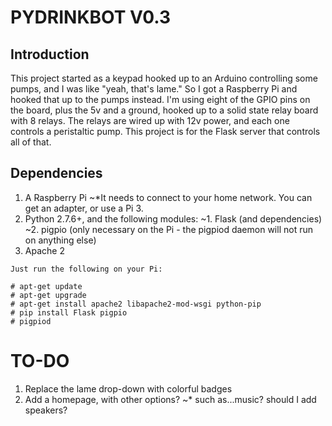 PYDRINKBOT V0.3
===============

Introduction
------------
<p>This project started as a keypad hooked up to an Arduino controlling some pumps, and I was like "yeah, that's lame." So I got a Raspberry Pi and hooked that up to the pumps instead. I'm using eight of the GPIO pins on the board, plus the 5v and a ground, hooked up to a solid state relay board with 8 relays. The relays are wired up with 12v power, and each one controls a peristaltic pump. This project is for the Flask server that controls all of that.</p> 
    
Dependencies
------------
1. A Raspberry Pi
~*It needs to connect to your home network. You can get an adapter, or use a Pi 3.
2. Python 2.7.6+, and the following modules:
~1. Flask (and dependencies)
~2. pigpio (only necessary on the Pi - the pigpiod daemon will not run on anything else)
3. Apache 2

```
Just run the following on your Pi:

# apt-get update
# apt-get upgrade
# apt-get install apache2 libapache2-mod-wsgi python-pip
# pip install Flask pigpio
# pigpiod
```

TO-DO
=====
1. Replace the lame drop-down with colorful badges
2. Add a homepage, with other options?
~* such as...music? should I add speakers?